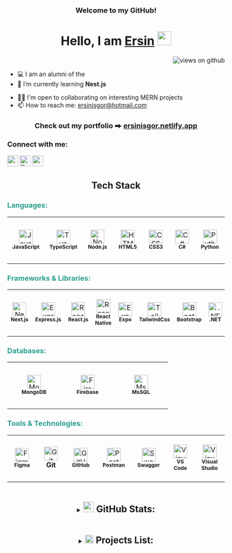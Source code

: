 <h3 align="center">
     Welcome to my GitHub!
</h3>

<h1 align="center">
     Hello, I am <a target="_blank" href="#">Ersin</a>
     </a> <img src="https://user-images.githubusercontent.com/64318469/176737130-33ef105d-385a-43e4-a68e-33ac3f19ab12.gif" height="32" />
</h1>

<p align="right">
  <img src="https://komarev.com/ghpvc/?username=ersinisgor&label=Profile+Views&color=brightgreen&style=flat-square" alt="views on github" />
</p>

<!-- - 💻 I am an alumni of the **[Siliconmade Academy](https://www.siliconmadeacademy.com/)** <br> -->

- 💻 I am an alumni of the **<a href="https://www.siliconmadeacademy.com/" target="_blank" rel="noopener noreferrer" style="color: white; text-decoration: none;">Siliconmade Academy</a>** <br>
- 📌 I’m currently learning **Nest.js**
<!-- - 💪 Short-term goals: Learning **Nest** <br> -->
- 🤝🏼 I'm open to collaborating on interesting MERN projects <br>
- 📫 How to reach me: [ersinisgor@hotmail.com](ersinisgor@hotmail.com)<br>

<h3 align="center">
    Check out my portfolio ⮕ <a href="https://ersinisgor.netlify.app/">ersinisgor.netlify.app</a>
</h3>

<h3 align="left">
  Connect with me:
</h3>

<div align="left">
<a href="https://www.linkedin.com/in/ersin-isgor/"><img src="https://img.shields.io/badge/LinkedIn-0A66C2?style=for-the-badge&logo=linkedin&logoColor=white" height=25></a>
<a href="https://twitter.com/ersinisgor"><img alt="X logo 2023 (white)" src="https://cdn.prod.website-files.com/5d66bdc65e51a0d114d15891/64cebdd90aef8ef8c749e848_X-EverythingApp-Logo-Twitter.jpg" height=25></a>
<a href="https://discord.gg/ersinisgor#0867"><img src="https://img.shields.io/badge/Discord-5865F2?style=for-the-badge&logo=discord&logoColor=white" height=25></a>
</div>

<h2 align="center">
  <!-- <img src="https://media.giphy.com/media/pXo0B7colvXr0sTKxw/giphy.gif" width="20px" > -->
    Tech Stack
  <!-- <img src="https://media.giphy.com/media/pXo0B7colvXr0sTKxw/giphy.gif" width="20px" > -->
</h2>

<h3 style="color: #2a9d8f">Languages:</h3>
<table>
  <tr>
    <td align="center" height="108" width="108">
      <img
        src="https://cdn.jsdelivr.net/gh/devicons/devicon/icons/javascript/javascript-plain.svg"
        width="32"
        height="32"
        alt="JavaScript"
      />
      <br/><strong style="font-size: 12px;">JavaScript</strong>
    </td>
    <td align="center" height="108" width="108">
      <img
        src="https://cdn.jsdelivr.net/gh/devicons/devicon/icons/typescript/typescript-plain.svg"
        width="32"
        height="32"
        alt="TypeScript"
      />
      <br/><strong style="font-size: 12px;">TypeScript</strong>
    </td>
    <td align="center" height="108" width="108">
      <img
        src="https://cdn.jsdelivr.net/gh/devicons/devicon/icons/nodejs/nodejs-original.svg"
        width="32"
        height="32"
        alt="Node.js"
      />
      <br/><strong style="font-size: 12px;">Node.js</strong>
    </td>
    <td align="center" height="108" width="108">
      <img
        src="https://cdn.jsdelivr.net/gh/devicons/devicon/icons/html5/html5-plain.svg"
        width="32"
        height="32"
        alt="HTML5"
      />
      <br/><strong style="font-size: 12px;">HTML5</strong>
    </td>
    <td align="center" height="108" width="108">
      <img
        src="https://cdn.jsdelivr.net/gh/devicons/devicon/icons/css3/css3-plain.svg"
        width="32"
        height="32"
        alt="CSS3"
      />
      <br/><strong style="font-size: 12px;">CSS3</strong>
    </td>
    <td align="center" height="108" width="108">
      <img
        src="https://cdn.jsdelivr.net/gh/devicons/devicon/icons/csharp/csharp-original.svg"
        width="32"
        height="32"
        alt="C#"
      />
      <br/><strong style="font-size: 12px;">C#</strong>
    </td>
    <td align="center" height="108" width="108">
      <img
        src="https://cdn.jsdelivr.net/gh/devicons/devicon/icons/python/python-original.svg"
        width="32"
        height="32"
        alt="Python"
      />
      <br /><strong style="font-size: 12px;">Python</strong>
    </td>
  </tr>
</table>

<h3 style="color: #2a9d8f">Frameworks & Libraries:</h3>
<table>
  <tr>
    <td align="center" height="108" width="108">
      <img
        src="https://cdn.jsdelivr.net/gh/devicons/devicon/icons/nextjs/nextjs-original.svg"
        width="32"
        height="32"
        alt="Next.js"
      />
      <br/><strong style="font-size: 12px;">Next.js</strong>
    </td>
    <td align="center" height="108" width="108">
      <img
        src="https://cdn.jsdelivr.net/gh/devicons/devicon/icons/express/express-original.svg"
        width="32"
        height="32"
        alt="Express.js"
      />
      <br/><strong style="font-size: 12px;">Express.js</strong>
    </td>
    <td align="center" height="108" width="108">
      <img
        src="https://cdn.jsdelivr.net/gh/devicons/devicon/icons/react/react-original.svg"
        width="32"
        height="32"
        alt="React.js"
      />
      <br/><strong style="font-size: 12px;">React.js</strong>
    </td>
    <td align="center" height="108" width="108">
      <img
        src="https://cdn.jsdelivr.net/gh/devicons/devicon/icons/react/react-original.svg"
        width="32"
        height="32"
        alt="React Native"
      />
      <br/><strong style="font-size: 12px;">React Native</strong>
    </td>
    <td align="center" height="108" width="108">
      <img
        src="https://img.icons8.com/?size=100&id=7ImWFDcPfSlz&format=png&color=000000"
        width="32"
        height="32"
        alt="Expo"
      />
      <br /><strong style="font-size: 12px;">Expo</strong>
    </td>
    <td align="center" height="108" width="108">
      <img
        src="https://upload.wikimedia.org/wikipedia/commons/d/d5/Tailwind_CSS_Logo.svg"
        width="32"
        height="32"
        alt="Tailwind CSS"
      />
      <br/><strong style="font-size: 12px;">TailwindCss</strong>
    </td>
    <td align="center" height="108" width="108">
      <img
        src="https://upload.wikimedia.org/wikipedia/commons/b/b2/Bootstrap_logo.svg"
        width="32"
        height="32"
        alt="Bootstrap"
      />
      <br/><strong style="font-size: 12px;">Bootstrap</strong>
    </td>
    <td align="center" height="108" width="108">
      <img
        src="https://upload.wikimedia.org/wikipedia/commons/e/ee/.NET_Core_Logo.svg"
        width="32"
        height="32"
        alt=".NET"
      />
      <br /><strong style="font-size: 12px;">.NET</strong>
    </td>
  </tr>
</table>

<h3 style="color: #2a9d8f">Databases:</h3>
<table>
  <tr>
    <td align="center" height="108" width="108">
      <img
        src="https://cdn.jsdelivr.net/gh/devicons/devicon/icons/mongodb/mongodb-original.svg"
        width="32"
        height="32"
        alt="MongoDB"
      />
      <br /><strong style="font-size: 12px;">MongoDB</strong>
    </td>
    <td align="center" height="108" width="108">
      <img
        src="https://cdn.jsdelivr.net/gh/devicons/devicon/icons/firebase/firebase-plain.svg"
        width="32"
        height="32"
        alt="Firebase"
      />
      <br /><strong style="font-size: 12px;">Firebase</strong>
    </td>
    <td align="center" height="108" width="108">
      <img
        src="https://cdn.jsdelivr.net/gh/devicons/devicon/icons/microsoftsqlserver/microsoftsqlserver-plain.svg"
        width="32"
        height="32"
        alt="MsSQL"
      />
      <br /><strong style="font-size: 12px;">MsSQL</strong>
    </td>
  </tr>
</table>

<h3 style="color: #2a9d8f">Tools & Technologies:</h3>
<table>
  <tr>
    <td align="center" height="108" width="108">
      <img
        src="https://upload.wikimedia.org/wikipedia/commons/3/33/Figma-logo.svg"
        width="32"
        height="32"
        alt="Figma"
      />
      <br /><strong style="font-size: 12px;">Figma</strong>
    </td>
    <td align="center" height="108" width="108">
      <img
        src="https://cdn.jsdelivr.net/gh/devicons/devicon/icons/git/git-original.svg"
        width="32"
        height="32"
        alt="Git"
      />
      <br /><strong>Git</strong>
    </td>
    <td align="center" height="108" width="108">
      <img
        src="https://upload.wikimedia.org/wikipedia/commons/9/91/Octicons-mark-github.svg"
        width="32"
        height="32"
        alt="GitHub"
      />
      <br /><strong style="font-size: 12px;">GitHub</strong>
    </td>
    <td align="center" height="108" width="108">
      <img
        src="https://cdn.jsdelivr.net/gh/devicons/devicon/icons/postman/postman-original.svg"
        width="32"
        height="32"
        alt="Postman"
      />
      <br /><strong style="font-size: 12px;">Postman</strong>
    </td>
    <td align="center" height="108" width="108">
      <img
        src="https://cdn.jsdelivr.net/gh/devicons/devicon/icons/swagger/swagger-original.svg"
        width="32"
        height="32"
        alt="Swagger"
      />
      <br /><strong style="font-size: 12px;">Swagger</strong>
    </td>
    <td align="center" height="108" width="108">
      <img
        src="https://cdn.jsdelivr.net/gh/devicons/devicon/icons/vscode/vscode-original.svg"
        width="32"
        height="32"
        alt="Visual Studio Code"
      />
      <br /><strong style="font-size: 12px;">VS Code</strong>
    </td>
    <td align="center" height="108" width="108">
      <img
        src="https://cdn.jsdelivr.net/gh/devicons/devicon/icons/visualstudio/visualstudio-plain.svg"
        width="32"
        height="32"
        alt="Visual Studio"
      />
      <br /><strong style="font-size: 12px;">Visual Studio</strong>
    </td>
  </tr>
</table>

<details align=center>
  <summary>
    <h2 style="display: inline-block;">
      <img src="https://media.giphy.com/media/2zeiYrwEPsOqTszYQm/giphy.gif" width="25px" >
      GitHub Stats:
    </h2>
  </summary>

<div align=center>
  <a href="https://github-readme-streak-stats.herokuapp.com/?user=ersinisgor&theme=algolia&hide_border=true" title="Open in new tab">
    <img align="left" width=390 src="https://github-readme-streak-stats.herokuapp.com/?user=ersinisgor&theme=algolia&hide_border=true" alt="zumrudu-anka" />
  </a>
  <a href="https://github-readme-streak-stats.herokuapp.com/?user=ersinisgor&theme=algolia&hide_border=true" title="Open in new tab">
    <img align="right" width=390 src="https://github-readme-stats.vercel.app/api?username=ersinisgor&show_icons=true&theme=algolia&hide_border=true" />
  </a>
</div>
<br><br><br><br><br><br><br><br>
<div align=center>
  <a href="https://github-readme-stats.vercel.app/api/top-langs/?username=ersinisgor&theme=algolia&langs_count=8&layout=compact&hide_border=true" title="Open in new tab">
    <img width=390 align="center" src="https://github-readme-stats.vercel.app/api/top-langs/?username=ersinisgor&theme=algolia&langs_count=8&layout=compact&hide_border=true" />
  </a>
</div>
</details>

<details align=center>
  <summary>
    <h2 style="display: inline-block;">
    <img src="https://media0.giphy.com/media/v1.Y2lkPTc5MGI3NjExOGN3YjNiOXJycHhudW94Y25qYTJ2MnhnYnI2cDhldXFjaGc0dGIwaSZlcD12MV9pbnRlcm5hbF9naWZfYnlfaWQmY3Q9Zw/TiPkSK2MJCrZMEqd62/giphy.gif" width="20px">
      Projects List:
    </h2>
  </summary>

  <table class="table">
    <thead>
      <tr>
        <th scope="col">Repository</th>
        <th scope="col">Type</th>
        <th scope="col">Technologies and tools</th>
        <th scope="col">Demo</th>
      </tr>
    </thead>
    <tbody>
      <tr>
        <th scope="row">
          <a href="https://github.com/ersinisgor/Product-Manager-Mini-API" target="_blank">.NET Product Manager Mini API</a>
        </th>
        <td>Backend</td>
        <td>C#, .NET 8, Swagger</td>
        <td align="center">-</td>
      </tr>
      <tr>
        <th scope="row">
          <a href="https://github.com/ersinisgor/Nest.js-Library-Management-System" target="_blank">Nest.js Library Management</a>
        </th>
        <td>Backend</td>
        <td>Nest.js, TypeScript, TypeORM, PostreSQL, JWT, Swagger</td>
        <td align="center">-</td>
      </tr>
      <tr>
        <th scope="row">
          <a href="https://github.com/ersinisgor/Mini-microservice-Blog-project" target="_blank">Mini Microservices Blog Project</a>
        </th>
        <td>Backend</td>
        <td>JavaScript, Node.js, React</td>
        <td align="center">-</td>
      </tr>
      <tr>
        <th scope="row">
          <a href="https://github.com/ersinisgor/microservices-patient-management" target="_blank">Microservices Patient Management</a>
        </th>
        <td>Backend</td>
        <td>Java, Spring Boot, PostreSQL, Kafka, gRPC, API Gateway, Docker, AWS</td>
        <td align="center">-</td>
      </tr>
      <tr>
        <th scope="row">
          <a href="https://github.com/ersinisgor/booking_app_MERN" target="_blank">Hotel Booking App MERN</a>
        </th>
        <td>Full Stack</td>
        <td>TypeScript, React, Node.js, MongoDB, Express.js, Tailwind CSS, JWT, Stripe, Cloudinary, Playwright</td>
        <td align="center">
          <a href="booking-app-mern-jlbe.onrender.com" target="_blank">Live</a>
        </td>
      </tr>
      <tr>
        <th scope="row">
          <a href="https://github.com/ersinisgor/food_ordering_MERN" target="_blank">Food Ordering App MERN</a>
        </th>
        <td>Full Stack</td>
        <td>TypeScript, React, Node.js, MongoDB, Express.js, Auth0, Stripe, Cloudinary, Shadcn-ui</td>
        <td align="center">
          <a href="https://food-ordering-mern-frontend-no3q.onrender.com/" target="_blank">Live</a>
        </td>
      </tr>
      <tr>
        <th scope="row">
          <a href="https://github.com/ersinisgor/Mobile_Hotel_Booking_App" target="_blank">Mobile Hotel Booking App</a>
        </th>
        <td>Mobile App</td>
        <td>React Native, React Navigation, Redux, Firebase, AsyncStorage</td>
        <td align="center">-</td>
      </tr>
      <tr>
        <th scope="row">
          <a href="https://github.com/ersinisgor/Mobile-Ecommerce-Category-App" target="_blank">Mobile Ecom. Category App</a>
        </th>
        <td>Mobile App</td>
        <td>React Native, Expo, React Navigation, AsyncStorage, TypeScript</td>
        <td align="center">-</td>
      </tr>
      <tr>
        <th scope="row">
          <a href="https://github.com/ersinisgor/portfolio-nextjs" target="_blank">Portfolio</a>
        </th>
        <td>Frontend</td>
        <td>NextJs, Tailwind, Shadcn-ui, Magic-ui, Aceternity-ui</td>
        <td align="center">
          <a href="https://ersinisgor.netlify.app/" target="_blank">Live</a>
        </td>
      </tr>
      <tr>
        <th scope="row">
          <a href="https://github.com/ersinisgor/movie_app_MERN" target="_blank">Movie App MERN</a>
        </th>
        <td>Full Stack</td>
        <td>MongoDB, Express.js, Node.js, React, Router, Axios, Lucide React, Zustand, React Player, Tailwind, React Hot Toast</td>
        <td align="center">
          <a href="https://movie-app-mern-72td.onrender.com/" target="_blank">Live</a>
        </td>
      </tr>
      <tr>
        <th scope="row">
          <a href="https://github.com/ersinisgor/ApiHotelProject" target="_blank">Api Hotel Project</a>
        </th>
        <td>Full Stack</td>
        <td>C#, MsSQL, RapidAPI, Swagger, AutoMapper, .NET MVC, JWT, Bootstrap</td>
        <td align="center">-</td>
      </tr>
      <tr>
        <th scope="row">
          <a href="https://github.com/ersinisgor/quiz-app" target="_blank">Quiz App</a>
        </th>
        <td>Frontend</td>
        <td>HTML, CSS, JavaScript, Bootstrap</td>
        <td align="center">
          <a href="https://quiz-app-er.netlify.app/" target="_blank">Live</a>
        </td>
      </tr>
      <tr>
        <th scope="row">
          <a href="https://github.com/ersinisgor/theOdinProject/tree/main/08-Tic-Tac-Toe" target="_blank">Tic Tac Toe </a>
        </th>
        <td>Frontend</td>
        <td>HTML, CSS, JavaScript</td>
        <td align="center">
          <a href="https://tictactoe-game-er.netlify.app/" target="_blank">Live</a>
        </td>
      </tr>
      <tr>
        <th scope="row">
          <a href="https://github.com/ersinisgor/complete-javascript-course/tree/main/07-Pig-Game/current" target="_blank">Pig Game</a>
        </th>
        <td>Frontend</td>
        <td>HTML, CSS, JavaScript</td>
        <td align="center">
          <a href="https://pig-game-er.netlify.app/" target="_blank">Live</a>
        </td>
      </tr>
    </tbody>
  </table>
</details>
